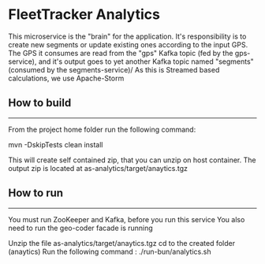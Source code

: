 # FleetTracker Analytics

This microservice is the "brain" for the application. It's responsibility is to create new segments or update existing
ones according to the input GPS. The GPS it consumes are read from the "gps" Kafka topic (fed by the gps-service), and it's output goes to yet another Kafka topic named "segments" (consumed by the segments-service)/ 
As this is Streamed based calculations, we use Apache-Storm

## How to build
_______________
From the project home folder run the following command:

mvn -DskipTests clean install

This will create self contained zip, that you can unzip on host container. The output zip is located at
as-analytics/target/anaytics.tgz

## How to run
--------------
You must run ZooKeeper and Kafka, before you run this service
You also need to run the geo-coder facade is running

Unzip the file as-analytics/target/anaytics.tgz
cd to the created folder (anaytics)
Run the following command : 
./run-bun/analytics.sh



 

